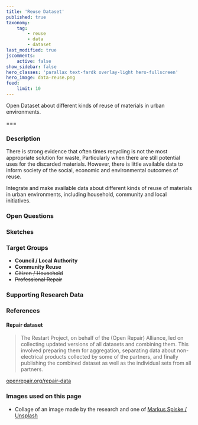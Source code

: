 ```yaml
---
title: 'Reuse Dataset'
published: true
taxonomy:
    tag:
        - reuse
        - data
        - dataset
last_modified: true
jscomments:
    active: false
show_sidebar: false
hero_classes: 'parallax text-fardk overlay-light hero-fullscreen'
hero_image: data-reuse.png
feed:
    limit: 10
---
```


Open Dataset about different kinds of reuse of materials in urban environments.

===

### Description

There is strong evidence that often times recycling is not the most appropriate solution for waste, Particularly when there are still potential uses for the discarded materials. However, there is little available data to inform society of the social, economic and environmental outcomes of reuse.

Integrate and make available  data about different kinds of reuse of materials in urban environments, including household, community and local initiatives.


### Open Questions

### Sketches

### Target Groups

- **Council / Local Authority**
- **Community Reuse**
- ~~Citizen / Household~~
- ~~Professional Repair~~

### Supporting Research Data

### References

#### Repair dataset

> The Restart Project, on behalf of the (Open Repair) Alliance, led on collecting updated versions of all datasets and combining them. This involved preparing them for aggregation, separating data about non-electrical products collected by some of the partners, and finally publishing the combined dataset as well as the individual sets from all partners.

[openrepair.org/repair-data](https://openrepair.org/repair-data/)

### Images used on this page

- Collage of an image made by the research and one of [Markus Spiske / Unsplash](https://unsplash.com/photos/gcgves5H_Ac)
